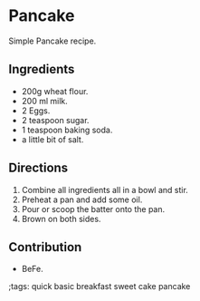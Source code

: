 # Pancake

Simple Pancake recipe.

## Ingredients

- 200g wheat flour.
- 200 ml milk.
- 2 Eggs.
- 2 teaspoon sugar.
- 1 teaspoon baking soda.
- a little bit of salt.

## Directions

1. Combine all ingredients all in a bowl and stir.
2. Preheat a pan and add some oil.
3. Pour or scoop the batter onto the pan.
4. Brown on both sides.

## Contribution

- BeFe.

;tags: quick basic breakfast sweet cake pancake
